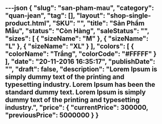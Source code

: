 ---json
{
    "slug": "san-pham-mau",
    "category": "quan-jean",
    "tag": [],
    "layout": "shop-single-product.html",
    "SKU": "",
    "title": "Sản Phẩm Mẫu",
    "status": "Còn Hàng",
    "saleStatus": "",
    "sizes": [
        {
            "sizeName": "M"
        },
        {
            "sizeName": "L"
        },
        {
            "sizeName": "XL"
        }
    ],
    "colors": [
        {
            "colorName": "Trắng",
            "colorCode": "#FFFFF"
        }
    ],
    "date": "20-11-2016 16:35:17",
    "publishDate": "",
    "draft": false,
    "description": "Lorem Ipsum is simply dummy text of the printing and typesetting industry. Lorem Ipsum has been the standard dummy text. Lorem Ipsum is simply dummy text of the printing and typesetting industry.",
    "price": {
        "currentPrice": 300000,
        "previousPrice": 5000000
    }
}
---
